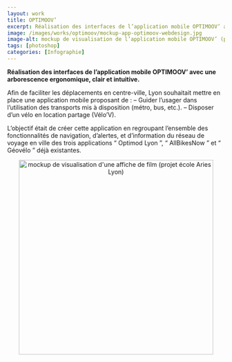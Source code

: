 ```yaml
---
layout: work
title: OPTIMOOV’
excerpt: Réalisation des interfaces de l’application mobile OPTIMOOV’ avec une arborescence ergonomique, clair et intuitive.
image: /images/works/optimoov/mockup-app-optimoov-webdesign.jpg
image-alt: mockup de visualisation de l’application mobile OPTIMOOV’ (projet école Aries Lyon)
tags: [photoshop] 
categories: [Infographie]
---
```

<p><strong>R&eacute;alisation des interfaces de l&rsquo;application mobile OPTIMOOV&rsquo; avec une arborescence ergonomique, clair et intuitive.</strong></p>
<p>Afin de faciliter les d&eacute;placements en centre-ville, Lyon souhaitait mettre en place une application mobile proposant de : &ndash; Guider l&rsquo;usager dans l&rsquo;utilisation des transports mis &agrave; disposition (m&eacute;tro, bus, etc.). &ndash; Disposer d&rsquo;un v&eacute;lo en location partage (V&eacute;lo&rsquo;V).</p>
<p>L&rsquo;objectif &eacute;tait de cr&eacute;er cette application en regroupant l&rsquo;ensemble des fonctionnalit&eacute;s de navigation, d&rsquo;alertes, et d&rsquo;information du r&eacute;seau de voyage en ville des trois applications &ldquo; Optimod Lyon &rdquo;, &ldquo; AllBikesNow &rdquo; et &ldquo; G&eacute;ov&eacute;lo &rdquo; d&eacute;j&agrave; existantes.</p>
<p style="text-align:center"><img alt="mockup de visualisation d'une affiche de film (projet école Aries Lyon)" height="450" src="/images/works/optimoov/mockup-app-optimoov-webdesign.jpg" /></p>